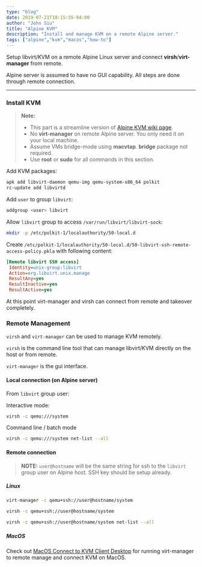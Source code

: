 ```yaml
---
type: "blog"
date: 2019-07-21T18:15:55-04:00
author: "John Siu"
title: "Alpine KVM"
description: "Install and manage KVM on a remote Alpine server."
tags: ["alpine","kvm","macos","how-to"]
---
```

Setup libvirt/KVM on a remote Alpine Linux server and connect __virsh__/__virt-manager__ from remote.
<!--more-->

Alpine server is assumed to have no GUI capability. All steps are done through remote connection.

---

### Install KVM

> **Note:**
>
> - This part is a streamline version of [Alpine KVM wiki page](https://wiki.alpinelinux.org/wiki/KVM).
> - No __virt-manager__ on remote Alpine server. You only need it on your local machine.
> - Assume VMs bridge-mode using __macvtap__. __bridge__ package not required.
> - Use __root__ or __sudo__ for all commands in this section.

Add KVM packages:

```sh
apk add libvirt-daemon qemu-img qemu-system-x86_64 polkit
rc-update add libvirtd
```

Add `user` to group `libvirt`:

```sh
addgroup <user> libvirt
```

Allow `libvirt` group to access `/var/run/libvirt/libvirt-sock`:

```sh
mkdir -p /etc/polkit-1/localauthority/50-local.d
```

Create `/etc/polkit-1/localauthority/50-local.d/50-libvirt-ssh-remote-access-policy.pkla` with following content:

```ini
[Remote libvirt SSH access]
 Identity=unix-group:libvirt
 Action=org.libvirt.unix.manage
 ResultAny=yes
 ResultInactive=yes
 ResultActive=yes
```

At this point virt-manager and virsh can connect from remote and takeover completely.

### Remote Management

`virsh` and `virt-manager` can be used to manage KVM remotely.

`virsh` is the command line tool that can manage libvirt/KVM directly on the host or from remote.

`virt-manager` is the gui interface.

#### Local connection (on Alpine server)

From `libvirt` group user:

Interactive mode:

```sh
virsh -c qemu:///system
```

Command line / batch mode

```sh
virsh -c qemu:///system net-list --all
```

#### Remote connection

> **NOTE:** `user@hostname` will be the same string for ssh to the `libvirt` group user on Alpine host. SSH key should be setup already.

##### Linux

```sh
virt-manager -c qemu+ssh://user@hostname/system

virsh -c qemu+ssh://user@hostname/system

virsh -c qemu+ssh://user@hostname/system net-list --all
```

##### MacOS

Check out [MacOS Connect to KVM Client Desktop](/blog/macos-kvm-remote-connect/) for running virt-manager to remote manage and connect KVM on MacOS.
